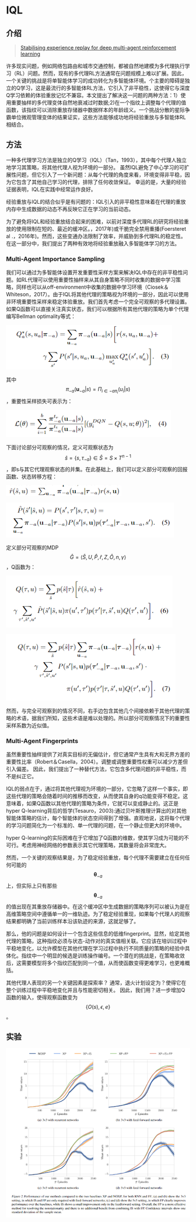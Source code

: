 # IQL

## 介绍

> [Stabilising experience replay for deep multi-agent reinforcement learning](https://arxiv.org/abs/1702.08887)

许多现实问题，例如网络包路由和城市交通控制，都被自然地建模为多代理执行学习（RL）问题。然而，现有的多代理RL方法通常在问题规模上难以扩展。因此，一个关键的挑战是将单智能体学习的成功转化为多智能体环境。个主要的障碍是独立的Q学习，这是最流行的多智能体RL方法，它引入了非平稳性，这使得它与深度Q学习依赖的体验重放记忆不兼容。本文提出了解决这一问题的两种方法：1）使用重要抽样的多代理变体自然地衰减过时数据;2\)在一个指纹上调整每个代理的值函数，该指纹可以消除重放存储器中数据样本的年龄歧义。一个挑战分散的星际争霸单位微观管理变体的结果证实，这些方法能够成功地将经验重放与多智能体RL相结合。

## 方法

一种多代理学习方法是独立的Q学习（IQL）（Tan，1993），其中每个代理人独立地学习其策略，将其他代理人视为环境的一部分。 虽然IQL避免了中心学习的可扩展性问题，但它引入了一个新问题：从每个代理的角度来看，环境变得非平稳，因为它包含了其他自己学习的代理，排除了任何收敛保证。 幸运的是，大量的经验证据表明，IQL在实践中经常运作良好。

经验重放与IQL的结合似乎是有问题的：IQL引入的非平稳性意味着在代理的重放内存中生成数据的动态不再反映它正在学习的当前动态。

为了避免将IQL和经验重放结合起来的困难，以前对深度多代理RL的研究将经验重放的使用限制在短的、最近的缓冲区。，2017年\)或干脆完全禁用重播\(Foersteret al .，2016年\)。然而，这些变通办法限制了效率，并威胁到多代理RL的稳定性。在这一部分中，我们提出了两种有效地将经验重放融入多智能体学习的方法。

### Multi-Agent Importance Sampling

我们可以通过为多智能体设置开发重要性采样方案来解决IQL中存在的非平稳性问题。如RL代理可以使用重要性抽样来从其自身策略不同时收集的数据中学习策略，同样也可以从off-environment中收集的数据中学习环境（Ciosek＆Whiteson，2017）。由于IQL将其他代理的策略视为环境的一部分，因此可以使用非环境重要性采样来稳定体验重放。我们首先考虑一个完全可观察的多代理设置。 如果Q函数可以直接关注真实状态，我们可以根据所有其他代理的策略为单个代理编写Bellman optimality等式：

![](../../.gitbook/assets/image%20%28113%29.png)

其中 $$\pi_{-a}\left(\mathbf{u}_{-a} | s\right)=\Pi_{i \in-a \pi_{i}}\left(u_{i} | s\right)$$ ，重要性采样损失可表示为：

![](../../.gitbook/assets/image%20%2829%29.png)

下面讨论部分可观察的情况，定义可观察状态为 $$\hat{s}=\left\{s, \tau_{-a}\right\} \in \hat{S}=S \times T^{n-1}$$ ，即s与其它代理观察状态的并集。在此基础上，我们可以定义部分可观察的回报函数、状态转移方程：

![](../../.gitbook/assets/image%20%28163%29.png)

![](../../.gitbook/assets/image%20%286%29.png)

定义部分可观察的MDP $$\widehat{G}=\langle\hat{S}, U, \hat{P}, \hat{r}, Z, \hat{O}, n, \gamma\rangle$$ ，Q函数为：

![](../../.gitbook/assets/image%20%2825%29.png)

![](../../.gitbook/assets/image%20%2871%29.png)

然而，与完全可观察到的情况不同，右手边包含其他几个间接依赖于其他代理的策略的术语，据我们所知，这些术语是难以处理的。所以部分可观察情况下的重要性采样系数为近似值。

### Multi-Agent Fingerprints

虽然重要性抽样提供了对真实目标的无偏估计，但它通常产生具有大和无界方差的重要性比率（Robert＆Casella，2004）。调整或调整重要性权重可以减少方差但引入偏差。 因此，我们提出了一种替代方法，它包含多代理问题的非平稳性，而不是纠正它。

IQL的弱点在于，通过将其他代理视为环境的一部分，它忽略了这样一个事实，即这些代理的策略会随着时间的推移而改变，从而使其自身的q功能变得不稳定。这意味着，如果Q函数以其他代理的策略为条件，它就可以变成静止的。这正是hyper Q-learning背后的哲学\(Tesauro，2003\):通过贝叶斯推理计算出的对其他智能体策略的估计，每个智能体的状态空间得到了增强。直观地说，这将每个代理的学习问题简化为一个标准的、单一代理的问题，在一个静止但更大的环境中。

hyper Q-learning的实际困难在于它增加了Q函数的维数，使其学习成为可能的不可行。考虑用神经网络的参数表示其它代理策略，其数量将会非常庞大。

然而，一个关键的观察结果是，为了稳定经验重放，每个代理不需要建立在任何任何可能的 $$\boldsymbol{\theta}_{-a}$$ 上，但实际上只有那些 $$\boldsymbol{\theta}_{-a}$$ 的值出现在其重放存储器中。在这个缓冲区中生成数据的策略序列可以被认为是在高维策略空间中遵循单一的一维轨迹。为了稳定经验重现，如果每个代理人的观察结果都明确了当前训练样本沿该轨迹的来源，这就足够了。

那么，他的问题是如何设计一个包含这些信息的低维fingerprint。显然，给定其他代理的策略，这种指纹必须与状态-动作对的真实值相关联。它应该在培训过程中平稳地变化，以允许模型在其他代理在学习过程中执行不同质量的策略的经验中具体化。指纹中一个明显的候选是训练操作编号。一个潜在的挑战是，在策略收敛后，这需要模型将多个指纹匹配到同一个值，从而使函数变得更难学习，也更难概括。

其他代理人表现的另一个关键因素是探索率？ 通常，退火计划设定为？使得它在整个训练过程中平稳地变化并且与性能密切相关。 因此，我们用？进一步增加Q函数的输入，使得观察函数变为 $$\{O(s), \epsilon, e\}$$ 。

## 实验

![](../../.gitbook/assets/image%20%2878%29.png)






